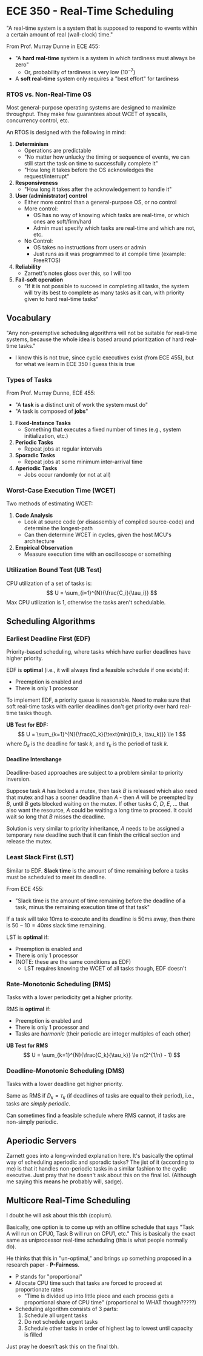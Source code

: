 # ECE 350 - Real-Time Scheduling

"A real-time system is a system that is supposed to respond to events within a certain amount of real (wall-clock) time."

From Prof. Murray Dunne in ECE 455:

* "A **hard real-time** system is a system in which tardiness must always be zero"
  * Or, probability of tardiness is very low ($10^{-7}$) 
* A **soft real-time** system only requires a "best effort" for tardiness

### RTOS vs. Non-Real-Time OS

Most general-purpose operating systems are designed to maximize throughput. They make few guarantees about WCET of syscalls, concurrency control, etc.

An RTOS is designed with the following in mind:

1. **Determinism**
   * Operations are predictable
   * "No matter how unlucky the timing or sequence of events, we can still start the task on time to successfully complete it"
   * "How long it takes before the OS acknowledges the request/interrupt"
2. **Responsiveness**
   * "How long it takes after the acknowledgement to handle it"
3. **User (administrator) control**
   * Either more control than a general-purpose OS, or no control
   * More control:
     * OS has no way of knowing which tasks are real-time, or which ones are soft/firm/hard
     * Admin must specify which tasks are real-time and which are not, etc.
   * No Control:
     * OS takes no instructions from users or admin
     * Just runs as it was programmed to at compile time (example: FreeRTOS)
4. **Reliability**
   * Zarnett's notes gloss over this, so I will too
5. **Fail-soft operation**
   * "If it is not possible to succeed in completing all tasks, the system will try its best to complete as many tasks as it can, with priority given to hard real-time tasks"

## Vocabulary

"Any non-preemptive scheduling algorithms will not be suitable for real-time systems, because the whole idea is based around prioritization of hard real-time tasks."

* I know this is not true, since cyclic executives exist (from ECE 455), but for what we learn in ECE 350 I guess this is true

### Types of Tasks

From Prof. Murray Dunne, ECE 455:

* "A **task** is a distinct unit of work the system must do"
* "A task is composed of **jobs**"

1. **Fixed-Instance Tasks**
   * Something that executes a fixed number of times (e.g., system initialization, etc.)
2. **Periodic Tasks**
   * Repeat jobs at regular intervals
3. **Sporadic Tasks**
   * Repeat jobs at some minimum inter-arrival time
4. **Aperiodic Tasks**
   * Jobs occur randomly (or not at all)

### Worst-Case Execution Time (WCET)

Two methods of estimating WCET:

1. **Code Analysis**
   * Look at source code (or disassembly of compiled source-code) and determine the longest-path
   * Can then determine WCET in cycles, given the host MCU's architecture
2. **Empirical Observation**
   * Measure execution time with an oscilloscope or something

### Utilization Bound Test (UB Test)

CPU utilization of a set of tasks is:
$$
U = \sum_{i=1}^{N}{\frac{C_i}{\tau_i}}
$$
Max CPU utilization is 1, otherwise the tasks aren't schedulable.

## Scheduling Algorithms

### Earliest Deadline First (EDF)

Priority-based scheduling, where tasks which have earlier deadlines have higher priority.

EDF is **optimal** (i.e., it will always find a feasible schedule if one exists) if:

* Preemption is enabled and
* There is only 1 processor

To implement EDF, a priority queue is reasonable. Need to make sure that soft real-time tasks with earlier deadlines don't get priority over hard real-time tasks though.

**UB Test for EDF:**
$$
U = \sum_{k=1}^{N}{\frac{C_k}{\text{min}(D_k, \tau_k)}} \le 1
$$
where $D_k$ is the deadline for task $k$, and $\tau_k$ is the period of task $k$.

#### Deadline Interchange

Deadline-based approaches are subject to a problem similar to priority inversion.

Suppose task $A$ has locked a mutex, then task $B$ is released which also need that mutex and has a sooner deadline than $A$ - then $A$ will be preempted by $B$, until $B$ gets blocked waiting on the mutex. If other tasks $C$, $D$, $E$, ... that also want the resource, $A$ could be waiting a long time to proceed. It could wait so long that $B$ misses the deadline.

Solution is very similar to priority inheritance, $A$ needs to be assigned a temporary new deadline such that it can finish the critical section and release the mutex.

### Least Slack First (LST)

Similar to EDF. **Slack time** is the amount of time remaining before a tasks must be scheduled to meet its deadline.

From ECE 455:

* "Slack time is the amount of time remaining before the deadline of a task, minus the remaining execution time of that task"

If a task will take 10ms to execute and its deadline is 50ms away, then there is $50 - 10 = 40ms$ slack time remaining.

LST is **optimal** if:

* Preemption is enabled and
* There is only 1 processor
* (NOTE: these are the same conditions as EDF)
  * LST requires knowing the WCET of all tasks though, EDF doesn't

### Rate-Monotonic Scheduling (RMS)

Tasks with a lower periodicity get a higher priority.

RMS is **optimal** if:

* Preemption is enabled and
* There is only 1 processor and
* Tasks are *harmonic* (their periodic are integer multiples of each other)

**UB Test for RMS**
$$
U = \sum_{k=1}^{N}{\frac{C_k}{\tau_k}} \le n(2^{1/n} - 1)
$$

### Deadline-Monotonic Scheduling (DMS)

Tasks with a lower deadline get higher priority.

Same as RMS if $D_k = \tau_k$ (if deadlines of tasks are equal to their period), i.e., tasks are *simply periodic*.

Can sometimes find a feasible schedule where RMS cannot, if tasks are non-simply periodic.

## Aperiodic Servers

Zarnett goes into a long-winded explanation here. It's basically the optimal way of scheduling aperiodic and sporadic tasks? The jist of it (according to me) is that it handles non-periodic tasks in a similar fashion to the cyclic executive. Just pray that he doesn't ask about this on the final lol. (Although me saying this means he probably will, sadge).

## Multicore Real-Time Scheduling

I doubt he will ask about this tbh (copium).

Basically, one option is to come up with an offline schedule that says "Task A will run on CPU0, Task B will run on CPU1, etc." This is basically the exact same as uniprocessor real-time scheduling (this is what people normally do).

He thinks that this in "un-optimal," and brings up something proposed in a research paper - **P-Fairness**.

* P stands for "proportional"
* Allocate CPU time such that tasks are forced to proceed at proportionate rates
  * "Time is divided up into little piece and each process gets a proportional share of CPU time" (proportional to WHAT though?????)
* Scheduling algorithm consists of 3 parts:
  1. Schedule all urgent tasks
  2. Do not schedule urgent tasks
  3. Schedule other tasks in order of highest lag to lowest until capacity is filled

Just pray he doesn't ask this on the final tbh.